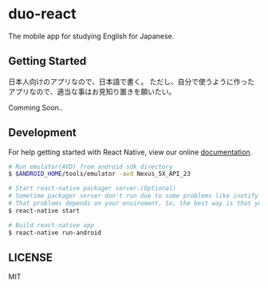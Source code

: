 # duo-react

The mobile app for studying English for Japanese.

## Getting Started

日本人向けのアプリなので、日本語で書く。
ただし、自分で使うように作ったアプリなので、適当な事はお見知り置きを願いたい。

Comming Soon..

## Development

For help getting started with React Native, view our online
[documentation](https://facebook.github.io/react-native/).

```sh
# Run emulator(AVD) from android sdk directory
$ $ANDROID_HOME/tools/emulator -avd Nexus_5X_API_23

# Start react-native packager server.(Optional)
# Sometime packager server don't run due to some problems like inotify settings and so on when you execute `react-native run-android`.
# That problems depends on your enviroment. So, the best way is that you run packager server by myself.
$ react-native start

# Build react-native app
$ react-native run-android
```

## LICENSE

MIT

